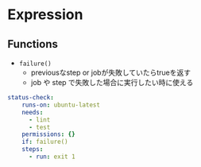 # Expression

## Functions

* `failure()`
  * previousなstep or jobが失敗していたらtrueを返す
  * job や step で失敗した場合に実行したい時に使える

```yaml
status-check:
    runs-on: ubuntu-latest
    needs:
      - lint
      - test
    permissions: {}
    if: failure()
    steps:
      - run: exit 1
```
